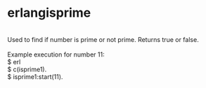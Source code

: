 # erlangisprime <br />
<br />
Used to find if number is prime or not prime. Returns true or false. <br />
<br />
Example execution for number 11: <br />
$ erl <br />
$ c(isprime1). <br />
$ isprime1:start(11). <br />
